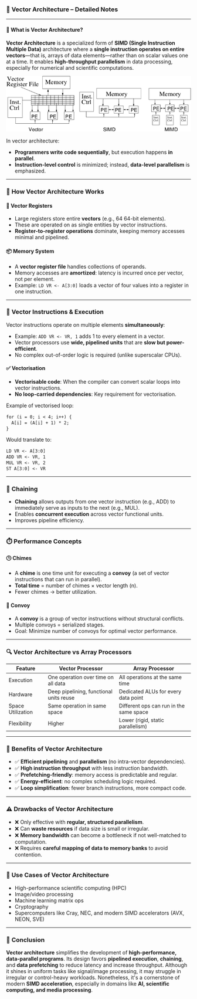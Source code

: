 ### 📘 **Vector Architecture – Detailed Notes**

---

#### 🧠 **What is Vector Architecture?**

**Vector Architecture** is a specialized form of **SIMD (Single Instruction Multiple Data)** architecture where a **single instruction operates on entire vectors**—that is, arrays of data elements—rather than on scalar values one at a time. It enables **high-throughput parallelism** in data processing, especially for numerical and scientific computations.

![alt text](ector-SIMD-and-MIMD-architectures.png)

In vector architecture:

* **Programmers write code sequentially**, but execution happens **in parallel**.
* **Instruction-level control** is minimized; instead, **data-level parallelism** is emphasized.

---

### 🧩 **How Vector Architecture Works**

#### 🔄 **Vector Registers**

* Large registers store entire **vectors** (e.g., 64 64-bit elements).
* These are operated on as single entities by vector instructions.
* **Register-to-register operations** dominate, keeping memory accesses minimal and pipelined.

#### 📦 **Memory System**

* A **vector register file** handles collections of operands.
* Memory accesses are **amortized**: latency is incurred once per vector, not per element.
* Example: `LD VR <- A[3:0]` loads a vector of four values into a register in one instruction.

---

### 🔧 **Vector Instructions & Execution**

Vector instructions operate on multiple elements **simultaneously**:

* Example: `ADD VR <- VR, 1` adds 1 to every element in a vector.
* Vector processors use **wide, pipelined units** that are **slow but power-efficient**.
* No complex out-of-order logic is required (unlike superscalar CPUs).

#### ✅ **Vectorisation**

* **Vectorisable code**: When the compiler can convert scalar loops into vector instructions.
* **No loop-carried dependencies**: Key requirement for vectorisation.

Example of vectorised loop:

```
for (i = 0; i < 4; i++) {
  A[i] = (A[i] + 1) * 2;
}
```

Would translate to:

```
LD VR <- A[3:0]
ADD VR <- VR, 1
MUL VR <- VR, 2
ST A[3:0] <- VR
```

---

### 🔗 **Chaining**

* **Chaining** allows outputs from one vector instruction (e.g., ADD) to immediately serve as inputs to the next (e.g., MUL).
* Enables **concurrent execution** across vector functional units.
* Improves pipeline efficiency.

---

### ⏱️ **Performance Concepts**

#### 🕒 **Chimes**

* A **chime** is one time unit for executing a **convoy** (a set of vector instructions that can run in parallel).
* **Total time** = number of chimes × vector length (n).
* Fewer chimes → better utilization.

#### 📐 **Convoy**

* A **convoy** is a group of vector instructions without structural conflicts.
* Multiple convoys = serialized stages.
* Goal: Minimize number of convoys for optimal vector performance.

---

### 🔍 **Vector Architecture vs Array Processors**

| Feature           | Vector Processor                        | Array Processor                         |
| ----------------- | --------------------------------------- | --------------------------------------- |
| Execution         | One operation over time on all data     | All operations at the same time         |
| Hardware          | Deep pipelining, functional units reuse | Dedicated ALUs for every data point     |
| Space Utilization | Same operation in same space            | Different ops can run in the same space |
| Flexibility       | Higher                                  | Lower (rigid, static parallelism)       |

---

### 🌟 **Benefits of Vector Architecture**

* ✅ **Efficient pipelining** and **parallelism** (no intra-vector dependencies).
* ✅ **High instruction throughput** with less instruction bandwidth.
* ✅ **Prefetching-friendly**: memory access is predictable and regular.
* ✅ **Energy-efficient**: no complex scheduling logic required.
* ✅ **Loop simplification**: fewer branch instructions, more compact code.

---

### ⚠️ **Drawbacks of Vector Architecture**

* ❌ Only effective with **regular, structured parallelism**.
* ❌ Can **waste resources** if data size is small or irregular.
* ❌ **Memory bandwidth** can become a bottleneck if not well-matched to computation.
* ❌ Requires **careful mapping of data to memory banks** to avoid contention.

---

### 🧠 **Use Cases of Vector Architecture**

* High-performance scientific computing (HPC)
* Image/video processing
* Machine learning matrix ops
* Cryptography
* Supercomputers like Cray, NEC, and modern SIMD accelerators (AVX, NEON, SVE)

---

### 📝 **Conclusion**

**Vector architecture** simplifies the development of **high-performance, data-parallel programs**. Its design favors **pipelined execution**, **chaining**, and **data prefetching** to reduce latency and increase throughput. Although it shines in uniform tasks like signal/image processing, it may struggle in irregular or control-heavy workloads. Nonetheless, it's a cornerstone of modern **SIMD acceleration**, especially in domains like **AI, scientific computing, and media processing**.


